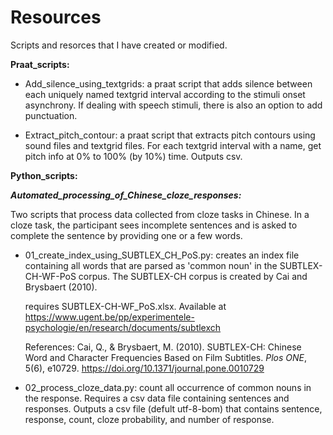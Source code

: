 # Resources

Scripts and resorces that I have created or modified. 

**Praat_scripts:**

  - Add_silence_using_textgrids:
    a praat script that adds silence between each uniquely named textgrid interval according to the stimuli onset asynchrony. If dealing with speech stimuli, there is also an option to add punctuation.
    
  - Extract_pitch_contour:
    a praat script that extracts pitch contours using sound files and textgrid files. For each textgrid interval with a name, get pitch info  at 0% to 100% (by 10%) time. Outputs csv.

**Python_scripts:**

***Automated_processing_of_Chinese_cloze_responses:***

  Two scripts that process data collected from cloze tasks in Chinese. In a cloze task, the participant sees incomplete sentences and is asked to complete the sentence by providing one or a few words.
  
  - 01_create_index_using_SUBTLEX_CH_PoS.py:
    creates an index file containing all words that are parsed as 'common noun' in the SUBTLEX-CH-WF-PoS corpus. The SUBTLEX-CH corpus is created by Cai and Brysbaert (2010).
    
    requires SUBTLEX-CH-WF_PoS.xlsx. Available at https://www.ugent.be/pp/experimentele-psychologie/en/research/documents/subtlexch
    
    References: Cai, Q., & Brysbaert, M. (2010). SUBTLEX-CH: Chinese Word and Character Frequencies Based on Film Subtitles. *Plos ONE*, 5(6), e10729. https://doi.org/10.1371/journal.pone.0010729
    
   - 02_process_cloze_data.py:
    count all occurrence of common nouns in the response. Requires a csv data file containing sentences and responses. Outputs a csv file (defult utf-8-bom) that contains sentence, response, count, cloze probability, and number of response.
